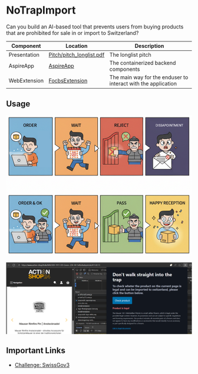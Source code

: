 # NoTrapImport
Can you build an AI-based tool that prevents users from buying products that are prohibited for sale in or import to Switzerland?

| Component     | Location | Description |
|-------------------|--------------------------|----------------------|
| Presentation  | [Pitch/pitch_longlist.pdf](https://github.com/tgemvz/NoTrapImport/blob/main/Pitch/pitch_longlist.pdf) | The longlist pitch |
| AspireApp | [AspireApp](https://github.com/tgemvz/NoTrapImport/tree/main/AspireApp) | The containerized backend components |
| WebExtension | [FocbsExtension](https://github.com/tgemvz/NoTrapImport/tree/main/ChromeExtension/FocbsExtension) | The main way for the enduser to interact with the application |

## Usage

![use case process](./Doc/order_process_checked.png)

![example usage of the web extension](./Doc/example_usage.png)



## Important Links

- [Challenge: SwissGov3](https://zh.swiss-ai-weeks.ch/challenges/swissgov3)

